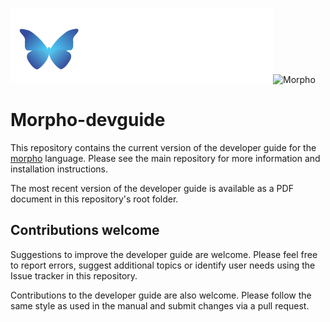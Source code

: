 ![Morpho](https://github.com/Morpho-lang/morpho-manual/blob/main/src/Figures/morphologosmall-white.png#gh-light-mode-only)![Morpho](https://github.com/Morpho-lang/morpho-manual/src/Figures/morphologosmall-white.png#gh-dark-mode-only)

# Morpho-devguide

This repository contains the current version of the developer guide for the [morpho](https://github.com/Morpho-lang/morpho) language. Please see the main repository for more information and installation instructions.

The most recent version of the developer guide is available as a PDF document in this repository's root folder.

## Contributions welcome

Suggestions to improve the developer guide are welcome. Please feel free to report errors, suggest additional topics or identify user needs using the Issue tracker in this repository.

Contributions to the developer guide are also welcome. Please follow the same style as used in the manual and submit changes via a pull request.


